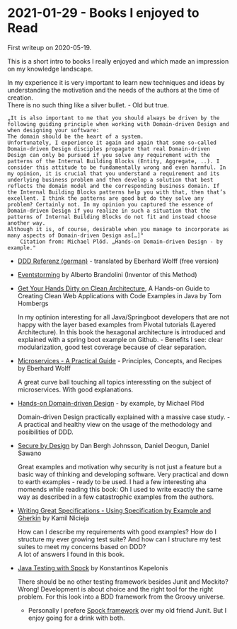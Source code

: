 # 2021-01-29 - Books I enjoyed to Read  

First writeup on 2020-05-19.  

This is a short intro to books I really enjoyed and which made an impression on my knowledge landscape.

In my experience it is very important to learn new techniques and ideas by understanding the motivation and the needs of the authors at the time of creation.  
    There is no such thing like a silver bullet. - Old but true.

    „It is also important to me that you should always be driven by the following guiding principle when working with Domain-driven Design and when designing your software:
    The domain should be the heart of a system.
    Unfortunately, I experience it again and again that some so-called Domain-driven Design disciples propagate that real Domain-driven Design can only be pursued if you solve any requirement with the patterns of the Internal Building Blocks (Entity, Aggregate, ..). I consider this attitude to be fundamentally wrong and even harmful. In my opinion, it is crucial that you understand a requirement and its underlying business problem and then develop a solution that best reflects the domain model and the corresponding business domain. If the Internal Building Blocks patterns help you with that, then that’s excellent. I think the patterns are good but do they solve any problem? Certainly not. In my opinion you captured the essence of Domain-driven Design if you realize in such a situation that the patterns of Internal Building Blocks do not fit and instead choose another way.
    Although it is, of course, desirable when you manage to incorporate as many aspects of Domain-driven Design as[…]"
        Citation from: Michael Plöd. „Hands-on Domain-driven Design - by example."


* [DDD Referenz (german)](https://leanpub.com/ddd-referenz) - translated by Eberhard Wolff (free version)
* [Eventstorming](https://leanpub.com/introducing_eventstorming) by Alberto Brandolini (Inventor of this Method)
* [Get Your Hands Dirty on Clean Architecture](https://leanpub.com/get-your-hands-dirty-on-clean-architecture), A Hands-on Guide to Creating Clean Web Applications with Code Examples in Java by Tom Hombergs 
 
    In my optinion interesting for all Java/Springboot developers that are not happy with the layer based examples from Pivotal tutorials (Layered Architecture). In this book the hexagonal architecture is introduced and explained with a spring boot example on Github. - Benefits I see: clear modularization, good test coverage because of clear separation.
* [Microservices - A Practical Guide](https://leanpub.com/practical-microservices) - Principles, Concepts, and Recipes by Eberhard Wolff

    A great curve ball touching all topics interessting on the subject of microservices. With good explanations.
* [Hands-on Domain-driven Design](https://leanpub.com/ddd-by-example) - by example, by Michael Plöd

    Domain-driven Design practically explained with a massive case study. - A practical and healthy view on the usage of the methodology and posibilities of DDD.
* [Secure by Design](https://www.manning.com/books/secure-by-design) by Dan Bergh Johnsson, Daniel Deogun, Daniel Sawano
 
    Great examples and motivation why security is not just a feature but a basic way of thinking and developing software. Very practical and down to earth examples - ready to be used. I had a few interesting aha momends while reading this book: Oh I used to write exactly the same way as described in a few catastrophic examples from the authors.
* [Writing Great Specifications - Using Specification by Example and Gherkin](https://www.manning.com/books/writing-great-specifications) by Kamil Nicieja

    How can I describe my requirements with good examples? How do I structure my ever growing test suite? And how can I structure my test suites to meet my concerns based on DDD?  
A lot of answers I found in this book.
* [Java Testing with Spock](https://www.manning.com/books/java-testing-with-spock) by Konstantinos Kapelonis

    There should be no other testing framework besides Junit and Mockito? Wrong! Development is about choice and the right tool for the right problem. For this look into a BDD framework from the Groovy universe.  
    - Personally I prefere [Spock framework](http://spockframework.org) over my old friend Junit. But I enjoy going for a drink with both.

